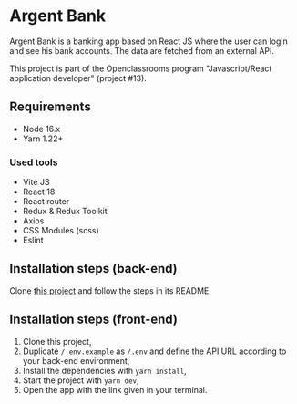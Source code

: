 # Argent Bank

Argent Bank is a banking app based on React JS where the user can login and see his bank accounts. The data are fetched from an external API.

This project is part of the Openclassrooms program "Javascript/React application developer" (project #13).

## Requirements

- Node 16.x
- Yarn 1.22+

### Used tools

- Vite JS
- React 18
- React router
- Redux & Redux Toolkit
- Axios
- CSS Modules (scss)
- Eslint

## Installation steps (back-end)

Clone [this project](https://github.com/OpenClassrooms-Student-Center/Project-10-Bank-API) and follow the steps in its README.

## Installation steps (front-end)

1. Clone this project,
2. Duplicate `/.env.example` as `/.env` and define the API URL according to your back-end environment,
3. Install the dependencies with `yarn install`,
4. Start the project with `yarn dev`,
5. Open the app with the link given in your terminal.
